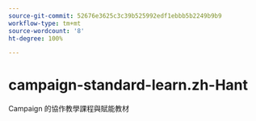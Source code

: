 ```yaml
---
source-git-commit: 52676e3625c3c39b525992edf1ebbb5b2249b9b9
workflow-type: tm+mt
source-wordcount: '8'
ht-degree: 100%

---
```

# campaign-standard-learn.zh-Hant

Campaign 的協作教學課程與賦能教材
